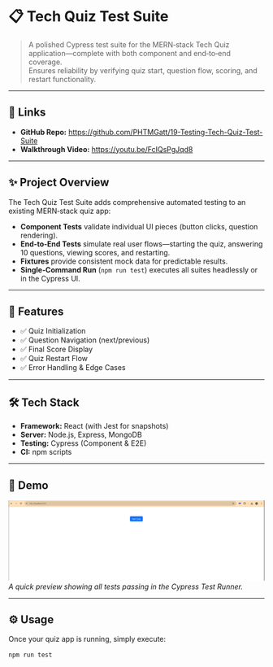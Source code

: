 # 📋 Tech Quiz Test Suite

> A polished Cypress test suite for the MERN‑stack Tech Quiz application—complete with both component and end‑to‑end coverage.  
> Ensures reliability by verifying quiz start, question flow, scoring, and restart functionality.

---

## 🔗 Links

- **GitHub Repo:** https://github.com/PHTMGatt/19-Testing-Tech-Quiz-Test-Suite
- **Walkthrough Video:** https://youtu.be/FcIQsPgJqd8 

---

## ✨ Project Overview

The Tech Quiz Test Suite adds comprehensive automated testing to an existing MERN‑stack quiz app:

- **Component Tests** validate individual UI pieces (button clicks, question rendering).  
- **End‑to‑End Tests** simulate real user flows—starting the quiz, answering 10 questions, viewing scores, and restarting.  
- **Fixtures** provide consistent mock data for predictable results.  
- **Single‑Command Run** (`npm run test`) executes all suites headlessly or in the Cypress UI.

---

## 🚀 Features

- ✅ Quiz Initialization  
- ✅ Question Navigation (next/previous)  
- ✅ Final Score Display  
- ✅ Quiz Restart Flow  
- ✅ Error Handling & Edge Cases  

---

## 🛠 Tech Stack

- **Framework:** React (with Jest for snapshots)  
- **Server:** Node.js, Express, MongoDB  
- **Testing:** Cypress (Component & E2E)  
- **CI:** npm scripts  

---

## 🎥 Demo

![Quiz Test Demo](./Assets/19-testing-homework-demo.gif)  
*A quick preview showing all tests passing in the Cypress Test Runner.*

---

## ⚙️ Usage

Once your quiz app is running, simply execute:

```bash
npm run test
